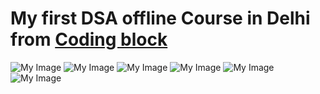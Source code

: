 <h1>My first DSA offline Course in Delhi from  <a href="https://hack.codingblocks.com/app/users/345881" target="RGB(92, 225, 230)">Coding block </a></h1>

<img src="https://lh3.googleusercontent.com/p/AF1QipNuWrAi-9txB9sP6e8JgTRy55rQwZawah4ayx-L=w960-h960-n-o-v1" alt="My Image">
<img src="https://lh3.googleusercontent.com/p/AF1QipOVkb86hYjvWDGSqIY28K0GtYZRzuDKXsIKDzUe=w960-h960-n-o-v1"  alt="My Image">
<img src="https://lh3.googleusercontent.com/p/AF1QipP--wlA0Kv2CMYwYnoaM1h_XdfS2ssQGqGfP6Wa=w960-h960-n-o-v1" alt="My Image">
<img src="https://lh3.googleusercontent.com/p/AF1QipOYP4CJPIT4oKCujxLjX32qjE7aBRhlmM90kKw9=w960-h960-n-o-v1" alt="My Image">
<img src="https://lh3.googleusercontent.com/p/AF1QipMGlwRIw2zHwPocJyXFJ7wHrNQVpmZLCU9wBvm3=w960-h960-n-o-v1" alt="My Image">
<img src="https://lh3.googleusercontent.com/p/AF1QipMQPNEYz6BE4Uj7IUbnMoidgz12j-fp8YPMGqDR=w960-h960-n-o-v1" alt="My Image">





